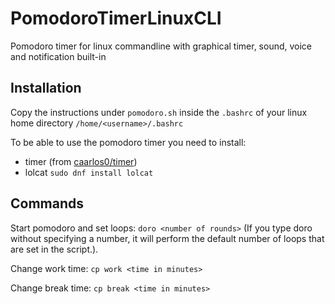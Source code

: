 # PomodoroTimerLinuxCLI

Pomodoro timer for linux commandline with graphical timer, sound, voice and notification built-in

## Installation

Copy the instructions under `pomodoro.sh` inside the `.bashrc` of your linux home directory `/home/<username>/.bashrc`

To be able to use the pomodoro timer you need to install:

- timer (from [caarlos0/timer](https://github.com/caarlos0/timer))
- lolcat `sudo dnf install lolcat`

## Commands

Start pomodoro and set loops: `doro <number of rounds>` (If you type doro without specifying a number, it will perform the default number of loops that are set in the script.).

Change work time: `cp work <time in minutes>`

Change break time: `cp break <time in minutes>`
